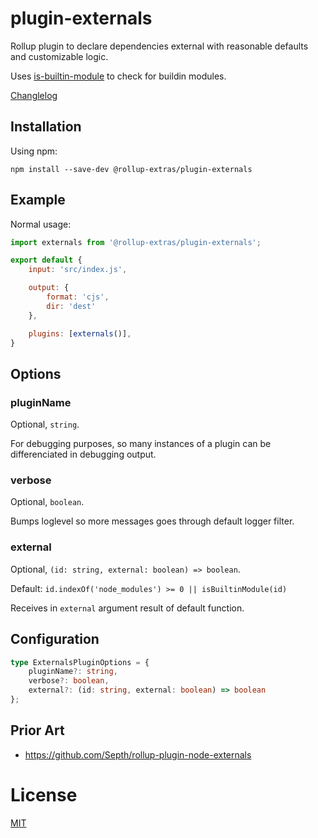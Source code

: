 # plugin-externals

Rollup plugin to declare dependencies external with reasonable defaults and customizable logic.

Uses [is-builtin-module](https://www.npmjs.com/package/is-builtin-module) to check for buildin modules.

[Changlelog](./CHANGELOG.md)

## Installation

Using npm:
```
npm install --save-dev @rollup-extras/plugin-externals
```

## Example

Normal usage:

```javascript
import externals from '@rollup-extras/plugin-externals';

export default {
	input: 'src/index.js',

    output: {
        format: 'cjs',
        dir: 'dest'
    },

	plugins: [externals()],
}
```

## Options

### pluginName

Optional, `string`.

For debugging purposes, so many instances of a plugin can be differenciated in debugging output.

### verbose

Optional, `boolean`.

Bumps loglevel so more messages goes through default logger filter.

### external

Optional, `(id: string, external: boolean) => boolean`.

Default: `id.indexOf('node_modules') >= 0 || isBuiltinModule(id)`

Receives in `external` argument result of default function.

## Configuration

```typescript
type ExternalsPluginOptions = {
    pluginName?: string,
    verbose?: boolean,
    external?: (id: string, external: boolean) => boolean
};
```

## Prior Art

- https://github.com/Septh/rollup-plugin-node-externals

# License

[MIT](./LICENSE)